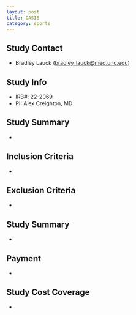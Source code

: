 ```yaml
---
layout: post
title: OASIS
category: sports
---
```


## Study Contact  
- Bradley Lauck (bradley_lauck@med.unc.edu)


## Study Info
- IRB#: 22-2069
- PI: Alex Creighton, MD

## Study Summary

- 

##  Inclusion Criteria

- 

##  Exclusion Criteria

- 

## Study Summary

- 

## Payment

- 

## Study Cost Coverage

- 

